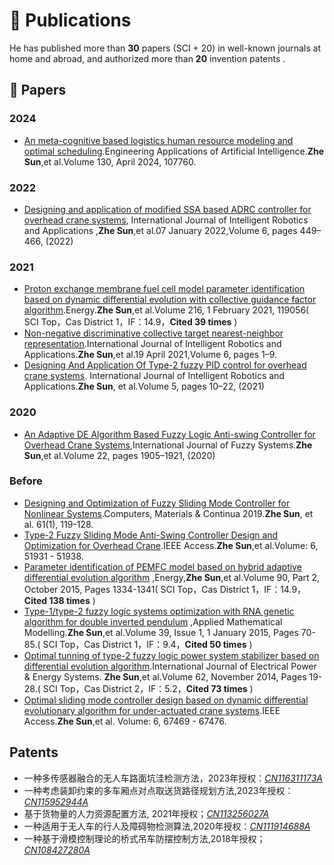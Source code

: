 
# 📝 Publications  
He has published more than **30** papers (SCI + 20) in well-known journals at home and abroad, and authorized more than **20** invention patents .

## 📑 Papers

### 2024
- [An meta-cognitive based logistics human resource modeling and optimal scheduling](https://www.sciencedirect.com/science/article/pii/S0952197623019449).Engineering Applications of Artificial Intelligence.**Zhe Sun**,et al.Volume 130, April 2024, 107760.

### 2022
- [Designing and application of modified SSA based ADRC controller for overhead crane systems](https://link.springer.com/article/10.1007/s41315-021-00207-x), International Journal of Intelligent Robotics and Applications ,**Zhe Sun**,et al.07 January 2022,Volume 6, pages 449–466, (2022)

### 2021
- [Proton exchange membrane fuel cell model parameter identification based on dynamic differential evolution with collective guidance factor algorithm](https://www.sciencedirect.com/science/article/abs/pii/S0360544220321630).Energy.**Zhe Sun**,et al.Volume 216, 1 February 2021, 119056( SCI Top，Cas District 1，IF：14.9，**Cited 39 times** )
- [Non-negative discriminative collective target nearest-neighbor representation](https://link.springer.com/article/10.1007/s41315-021-00169-0#:~:text=In%20this%20paper,%20we%20propose%20a%20novel%20method%20named%20Non-negative).International Journal of Intelligent Robotics and Applications.**Zhe Sun**,et al.19 April 2021,Volume 6, pages 1–9.
- [Designing And Application Of Type-2 fuzzy PID control  for overhead crane systems](https://link.springer.com/article/10.1007/s41315-020-00157-w). International Journal of Intelligent Robotics and Applications.**Zhe Sun**, et al.Volume 5, pages 10–22, (2021)

### 2020
- [An Adaptive DE Algorithm Based Fuzzy Logic Anti-swing Controller for Overhead Crane Systems](https://link.springer.com/article/10.1007/s40815-020-00883-0),International Journal of Fuzzy Systems.**Zhe Sun**,et al.Volume 22, pages 1905–1921, (2020)

### Before
- [Designing and Optimization of Fuzzy Sliding Mode Controller for Nonlinear Systems](https://www.techscience.com/cmc/v61n1/23102).Computers, Materials & Continua 2019.**Zhe Sun**, et al. 61(1), 119-128.
- [Type-2 Fuzzy Sliding Mode Anti-Swing Controller Design and Optimization for Overhead Crane](https://ieeexplore.ieee.org/document/8465976).IEEE Access.**Zhe Sun**,et al.Volume: 6, 51931 - 51938.
- [Parameter identification of PEMFC model based on hybrid adaptive differential evolution algorithm](https://www.sciencedirect.com/science/article/abs/pii/S0360544215008373) ,Energy,**Zhe Sun**,et al.Volume 90, Part 2, October 2015, Pages 1334-1341( SCI Top，Cas District 1，IF：14.9，**Cited 138 times** )
- [Type-1/type-2 fuzzy logic systems optimization with RNA genetic algorithm for double inverted pendulum](https://www.sciencedirect.com/science/article/pii/S0307904X14002054) ,Applied Mathematical Modelling.**Zhe Sun**,et al.Volume 39, Issue 1, 1 January 2015, Pages 70-85.( SCI Top，Cas District 1，IF：9.4，**Cited 50 times** )
- [Optimal tunning of type-2 fuzzy logic power system stabilizer based on differential evolution algorithm](https://www.sciencedirect.com/science/article/pii/S0142061514002063).International Journal of Electrical Power & Energy Systems. **Zhe Sun**,et al.Volume 62, November 2014, Pages 19-28.( SCI Top，Cas District 2，IF：5.2，**Cited 73 times** )
- [Optimal sliding mode controller design based on dynamic differential evolutionary algorithm for under-actuated crane systems](https://ieeexplore.ieee.org/document/8471163).IEEE Access.**Zhe Sun**,et al. Volume: 6, 67469 - 67476.

## Patents

- 一种多传感器融合的无人车路面坑洼检测方法，2023年授权：[*CN116311173A*](https://pss-system.cponline.cnipa.gov.cn/documents/detail?prevPageTit=changgui)
- 一种考虑装卸约束的多车厢点对点取送货路径规划方法,2023年授权：[*CN115952944A*](https://pss-system.cponline.cnipa.gov.cn/documents/detail?prevPageTit=changgui)
-  基于货物量的人力资源配置方法, 2021年授权；[*CN113256027A*](https://pss-system.cponline.cnipa.gov.cn/documents/detail?prevPageTit=changgui)
- 一种适用于无人车的行人及障碍物检测算法,2020年授权：[*CN111914688A*](https://pss-system.cponline.cnipa.gov.cn/documents/detail?prevPageTit=changgui)
-  一种基于滑模控制理论的桥式吊车防摆控制方法,2018年授权；[*CN108427280A*](https://pss-system.cponline.cnipa.gov.cn/documents/detail?prevPageTit=changgui)